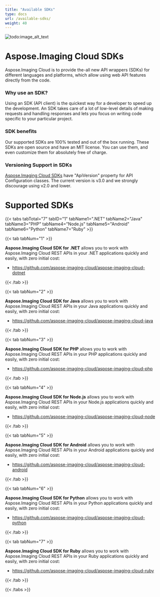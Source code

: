 ```yaml
---
title: "Available SDKs"
type: docs
url: /available-sdks/
weight: 40
---
```


![todo:image\_alt\_text](/plugins/servlet/confluence/placeholder/unknown-macro)
# **Aspose.Imaging Cloud SDKs**
Aspose.Imaging Cloud is to provide the-all new API wrappers (SDKs) for different languages and platforms, which allow using web API features directly from the code.
### **Why use an SDK?**
Using an SDK (API client) is the quickest way for a developer to speed up the development. An SDK takes care of a lot of low-level details of making requests and handling responses and lets you focus on writing code specific to your particular project.
### **SDK benefits**
Our supported SDKs are 100% tested and out of the box running. These SDKs are open source and have an MIT license. You can use them, and even customize them for absolutely free of charge.
### **Versioning Support in SDKs**
[Aspose.Imaging Cloud SDKs](https://github.com/aspose-imaging-cloud) have "ApiVersion" property for API Configuration classes. The current version is v3.0 and we strongly discourage using v2.0 and lower.
# **Supported SDKs**
{{< tabs tabTotal="7" tabID="1" tabName1=".NET" tabName2="Java" tabName3="PHP" tabName4="Node.js" tabName5="Android" tabName6="Python" tabName7="Ruby" >}}

{{< tab tabNum="1" >}}

**Aspose.Imaging Cloud SDK for .NET** allows you to work with Aspose.Imaging Cloud REST APIs in your .NET applications quickly and easily, with zero initial cost:

- <https://github.com/aspose-imaging-cloud/aspose-imaging-cloud-dotnet>

{{< /tab >}}

{{< tab tabNum="2" >}}

**Aspose.Imaging Cloud SDK for Java** allows you to work with Aspose.Imaging Cloud REST APIs in your Java applications quickly and easily, with zero initial cost:

- <https://github.com/aspose-imaging-cloud/aspose-imaging-cloud-java>

{{< /tab >}}

{{< tab tabNum="3" >}}

**Aspose.Imaging Cloud SDK for PHP** allows you to work with Aspose.Imaging Cloud REST APIs in your PHP applications quickly and easily, with zero initial cost:

- <https://github.com/aspose-imaging-cloud/aspose-imaging-cloud-php>

{{< /tab >}}

{{< tab tabNum="4" >}}

**Aspose.Imaging Cloud SDK for Node.js** allows you to work with Aspose.Imaging Cloud REST APIs in your Node.js applications quickly and easily, with zero initial cost:

- <https://github.com/aspose-imaging-cloud/aspose-imaging-cloud-node>

{{< /tab >}}

{{< tab tabNum="5" >}}

**Aspose.Imaging Cloud SDK for Android** allows you to work with Aspose.Imaging Cloud REST APIs in your Android applications quickly and easily, with zero initial cost:

- <https://github.com/aspose-imaging-cloud/aspose-imaging-cloud-android>

{{< /tab >}}

{{< tab tabNum="6" >}}

**Aspose.Imaging Cloud SDK for Python** allows you to work with Aspose.Imaging Cloud REST APIs in your Python applications quickly and easily, with zero initial cost:

- <https://github.com/aspose-imaging-cloud/aspose-imaging-cloud-python>

{{< /tab >}}

{{< tab tabNum="7" >}}

**Aspose.Imaging Cloud SDK for Ruby** allows you to work with Aspose.Imaging Cloud REST APIs in your Ruby applications quickly and easily, with zero initial cost:

- <https://github.com/aspose-imaging-cloud/aspose-imaging-cloud-ruby>

{{< /tab >}}







{{< /tabs >}}
